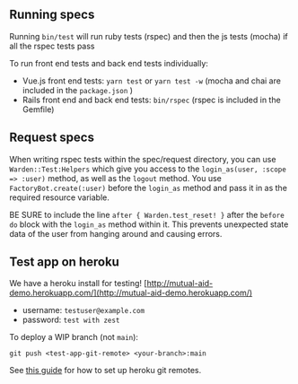 ## Running specs
Running `bin/test` will run ruby tests (rspec) and then the js tests (mocha) if all the rspec tests pass

To run front end tests and back end tests individually:

* Vue.js front end tests: `yarn test` or `yarn test -w` (mocha and chai are included in the `package.json` )
* Rails front end and back end tests: `bin/rspec` (rspec is included in the Gemfile)

## Request specs
When writing rspec tests within the spec/request directory, you can use `Warden::Test:Helpers`
which give you access to the `login_as(user, :scope => :user)` method, as well as the `logout` method.
You use `FactoryBot.create(:user)` before the `login_as` method and pass it in as the required resource variable.

BE SURE to include the line `after { Warden.test_reset! }` after the `before do` block with the `login_as` method within it. This prevents unexpected state data of the user from hanging around and causing errors.

## Test app on heroku
We have a heroku install for testing!
[http://mutual-aid-demo.herokuapp.com/](http://mutual-aid-demo.herokuapp.com/)

* username: `testuser@example.com`
* password: `test with zest`

To deploy a WIP branch (not `main`):
```
git push <test-app-git-remote> <your-branch>:main
```

See [this guide](https://devcenter.heroku.com/articles/git) for how to set up heroku git remotes.

